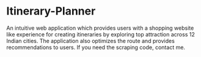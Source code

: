 # Itinerary-Planner
An intuitive web application which provides users with a shopping website like experience for creating itineraries by exploring top attraction across 12 Indian cities. The application also optimizes the route and provides recommendations to users.
If you need the scraping code, contact me.
